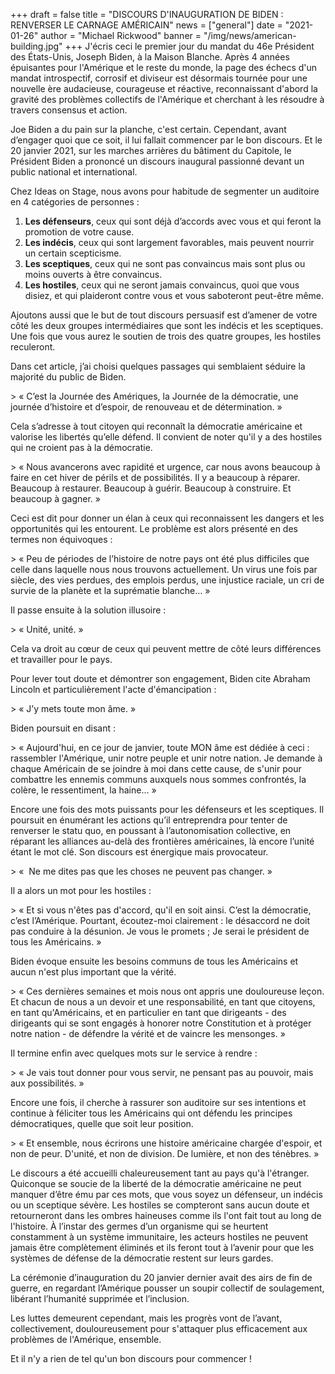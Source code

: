 +++
draft = false
title = "DISCOURS D'INAUGURATION DE BIDEN : RENVERSER LE CARNAGE AMÉRICAIN"
news = ["general"]
date = "2021-01-26"
author = "Michael Rickwood"
banner = "/img/news/american-building.jpg"
+++
J'écris ceci le premier jour du mandat du 46e Président des États-Unis, Joseph Biden, à la Maison Blanche. Après 4 années épuisantes pour l'Amérique et le reste du monde, la page des échecs d'un mandat introspectif, corrosif et diviseur est désormais tournée pour une nouvelle ère audacieuse, courageuse et réactive, reconnaissant d'abord la gravité des problèmes collectifs de l'Amérique et cherchant à les résoudre à travers consensus et action.

Joe Biden a du pain sur la planche, c'est certain. Cependant, avant d’engager quoi que ce soit, il lui fallait commencer par le bon discours. Et le 20 janvier 2021, sur les marches arrières du bâtiment du Capitole, le Président Biden a prononcé un discours inaugural passionné devant un public national et international.

Chez Ideas on Stage, nous avons pour habitude de segmenter un auditoire en 4 catégories de personnes :

1. **Les défenseurs**, ceux qui sont déjà d’accords avec vous et qui feront la promotion de votre cause.
2. **Les indécis**, ceux qui sont largement favorables, mais peuvent nourrir un certain scepticisme.
3. **Les sceptiques**, ceux qui ne sont pas convaincus mais sont plus ou moins ouverts à être convaincus.
4. **Les hostiles**, ceux qui ne seront jamais convaincus, quoi que vous disiez, et qui plaideront contre vous et vous saboteront peut-être même.

Ajoutons aussi que le but de tout discours persuasif est d’amener de votre côté les deux groupes intermédiaires que sont les indécis et les sceptiques. Une fois que vous aurez le soutien de trois des quatre groupes, les hostiles reculeront.

Dans cet article, j’ai choisi quelques passages qui semblaient séduire la majorité du public de Biden.

\> « C’est la Journée des Amériques, la Journée de la démocratie, une journée d’histoire et d’espoir, de renouveau et de détermination. »

Cela s’adresse à tout citoyen qui reconnaît la démocratie américaine et valorise les libertés qu’elle défend. Il convient de noter qu'il y a des hostiles qui ne croient pas à la démocratie.

\> « Nous avancerons avec rapidité et urgence, car nous avons beaucoup à faire en cet hiver de périls et de possibilités. Il y a beaucoup à réparer. Beaucoup à restaurer. Beaucoup à guérir. Beaucoup à construire. Et beaucoup à gagner. »

Ceci est dit pour donner un élan à ceux qui reconnaissent les dangers et les opportunités qui les entourent. Le problème est alors présenté en des termes non équivoques :

\> « Peu de périodes de l’histoire de notre pays ont été plus difficiles que celle dans laquelle nous nous trouvons actuellement. Un virus une fois par siècle, des vies perdues, des emplois perdus, une injustice raciale, un cri de survie de la planète et la suprématie blanche… »

Il passe ensuite à la solution illusoire :

\> « Unité, unité. »

Cela va droit au cœur de ceux qui peuvent mettre de côté leurs différences et travailler pour le pays.

Pour lever tout doute et démontrer son engagement, Biden cite Abraham Lincoln et particulièrement l'acte d'émancipation :

\> « J’y mets toute mon âme. »

Biden poursuit en disant :

\> « Aujourd'hui, en ce jour de janvier, toute MON âme est dédiée à ceci : rassembler l'Amérique, unir notre peuple et unir notre nation. Je demande à chaque Américain de se joindre à moi dans cette cause, de s'unir pour combattre les ennemis communs auxquels nous sommes confrontés, la colère, le ressentiment, la haine… »

Encore une fois des mots puissants pour les défenseurs et les sceptiques. Il poursuit en énumérant les actions qu’il entreprendra pour tenter de renverser le statu quo, en poussant à l’autonomisation collective, en réparant les alliances au-delà des frontières américaines, là encore l’unité étant le mot clé. Son discours est énergique mais provocateur.

\> «  Ne me dites pas que les choses ne peuvent pas changer. »

Il a alors un mot pour les hostiles :

\> « Et si vous n'êtes pas d'accord, qu'il en soit ainsi. C’est la démocratie, c’est l’Amérique. Pourtant, écoutez-moi clairement : le désaccord ne doit pas conduire à la désunion. Je vous le promets ; Je serai le président de tous les Américains. »

Biden évoque ensuite les besoins communs de tous les Américains et aucun n'est plus important que la vérité.

\> « Ces dernières semaines et mois nous ont appris une douloureuse leçon. Et chacun de nous a un devoir et une responsabilité, en tant que citoyens, en tant qu'Américains, et en particulier en tant que dirigeants - des dirigeants qui se sont engagés à honorer notre Constitution et à protéger notre nation - de défendre la vérité et de vaincre les mensonges. »

Il termine enfin avec quelques mots sur le service à rendre :

\> « Je vais tout donner pour vous servir, ne pensant pas au pouvoir, mais aux possibilités. » 

Encore une fois, il cherche à rassurer son auditoire sur ses intentions et continue à féliciter tous les Américains qui ont défendu les principes démocratiques, quelle que soit leur position.

\> « Et ensemble, nous écrirons une histoire américaine chargée d'espoir, et non de peur. D'unité, et non de division. De lumière, et non des ténèbres. »

Le discours a été accueilli chaleureusement tant au pays qu'à l'étranger. Quiconque se soucie de la liberté de la démocratie américaine ne peut manquer d’être ému par ces mots, que vous soyez un défenseur, un indécis ou un sceptique sévère. Les hostiles se compteront sans aucun doute et retourneront dans les ombres haineuses comme ils l'ont fait tout au long de l'histoire. À l’instar des germes d’un organisme qui se heurtent constamment à un système immunitaire, les acteurs hostiles ne peuvent jamais être complètement éliminés et ils feront tout à l’avenir pour que les systèmes de défense de la démocratie restent sur leurs gardes.

La cérémonie d’inauguration du 20 janvier dernier avait des airs de fin de guerre, en regardant l’Amérique pousser un soupir collectif de soulagement, libérant l’humanité supprimée et l’inclusion.

Les luttes demeurent cependant, mais les progrès vont de l’avant, collectivement, douloureusement pour s'attaquer plus efficacement aux problèmes de l'Amérique, ensemble.

Et il n'y a rien de tel qu'un bon discours pour commencer !